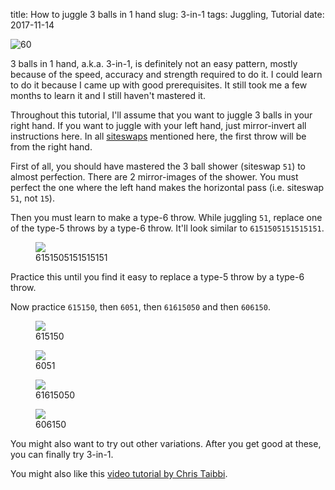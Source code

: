 title: How to juggle 3 balls in 1 hand
slug: 3-in-1
tags: Juggling, Tutorial
date: 2017-11-14


<img src="{static}/img/siteswaps/60.gif" title="60" />

3 balls in 1 hand, a.k.a. 3-in-1, is definitely not an easy pattern,
mostly because of the speed, accuracy and strength required to do it.
I could learn to do it because I came up with good prerequisites.
It still took me a few months to learn it and I still haven't mastered it.

Throughout this tutorial, I'll assume that you want to juggle 3 balls in your right hand.
If you want to juggle with your left hand, just mirror-invert all instructions here.
In all [siteswaps](https://en.wikipedia.org/wiki/Siteswap) mentioned here,
the first throw will be from the right hand.

First of all, you should have mastered the 3 ball shower (siteswap `51`) to almost perfection.
There are 2 mirror-images of the shower.
You must perfect the one where the left hand makes the horizontal pass
(i.e. siteswap `51`, not `15`).

Then you must learn to make a type-6 throw.
While juggling `51`, replace one of the type-5 throws by a type-6 throw.
It'll look similar to `6151505151515151`.

<figure>
    <img src="{static}/img/siteswaps/6151505151515151.gif" />
    <figcaption>6151505151515151</figcaption>
</figure>

Practice this until you find it easy to replace a type-5 throw by a type-6 throw.

Now practice `615150`, then `6051`, then `61615050` and then `606150`.

<div class="gallery">
<figure>
    <img src="{static}/img/siteswaps/615150.gif" />
    <figcaption>615150</figcaption>
</figure>
<figure>
    <img src="{static}/img/siteswaps/6051.gif" />
    <figcaption>6051</figcaption>
</figure>
<figure>
    <img src="{static}/img/siteswaps/61615050.gif" />
    <figcaption>61615050</figcaption>
</figure>
<figure>
    <img src="{static}/img/siteswaps/606150.gif" />
    <figcaption>606150</figcaption>
</figure>
</div>

You might also want to try out other variations.
After you get good at these, you can finally try 3-in-1.

You might also like this [video tutorial by Chris Taibbi](https://www.youtube.com/watch?v=z2k3ugex7Kw).
